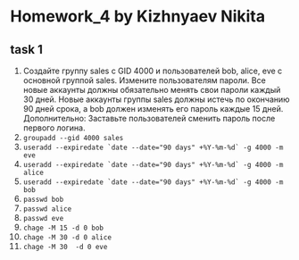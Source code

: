 # Homework_4 by Kizhnyaev Nikita
## task 1
1) Создайте группу sales с GID 4000 и пользователей bob, alice, 
eve c основной группой sales. 
Измените пользователям пароли.
Все новые аккаунты должны обязательно менять свои пароли 
каждый 30 дней.
Новые аккаунты группы sales должны истечь по окончанию 90 
дней срока, а bob должен изменять его пароль каждые 15 
дней.
Дополнительно:
Заставьте пользователей сменить пароль после первого 
логина.
2) ```groupadd --gid 4000 sales```
3) ```useradd --expiredate `date --date="90 days" +%Y-%m-%d` -g 4000 -m eve```
4) ```useradd --expiredate `date --date="90 days" +%Y-%m-%d` -g 4000 -m alice```
5) ```useradd --expiredate `date --date="90 days" +%Y-%m-%d` -g 4000 -m bob```
6) ```passwd bob```
7) ```passwd alice```
8) ```passwd eve```
9) ```chage -M 15 -d 0 bob```
10) ```chage -M 30 -d 0 alice```
11) ```chage -M 30  -d 0 eve```

